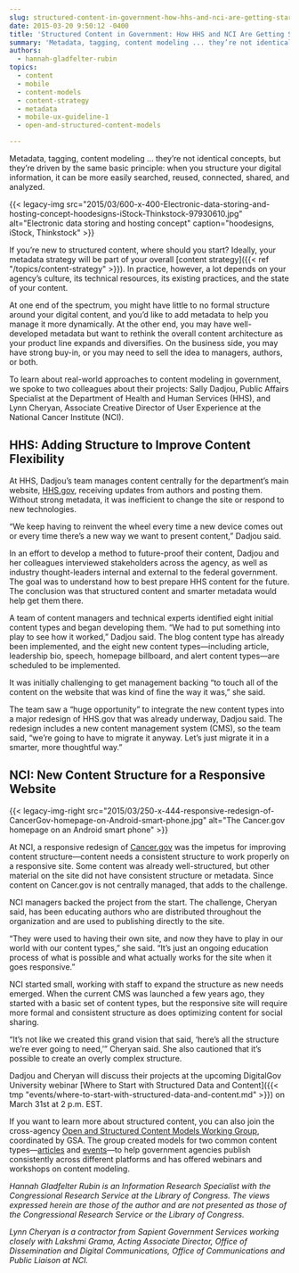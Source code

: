 ```yaml
---
slug: structured-content-in-government-how-hhs-and-nci-are-getting-started
date: 2015-03-20 9:50:12 -0400
title: 'Structured Content in Government: How HHS and NCI Are Getting Started'
summary: 'Metadata, tagging, content modeling ... they’re not identical concepts, but they’re driven by the same basic principle: when you structure your digital information, it can be more easily searched, reused, connected, shared, and analyzed.'
authors:
  - hannah-gladfelter-rubin
topics:
  - content
  - mobile
  - content-models
  - content-strategy
  - metadata
  - mobile-ux-guideline-1
  - open-and-structured-content-models

---
```


Metadata, tagging, content modeling … they’re not identical concepts, but they’re driven by the same basic principle: when you structure your digital information, it can be more easily searched, reused, connected, shared, and analyzed.

{{< legacy-img src="2015/03/600-x-400-Electronic-data-storing-and-hosting-concept-hoodesigns-iStock-Thinkstock-97930610.jpg" alt="Electronic data storing and hosting concept" caption="hoodesigns, iStock, Thinkstock" >}}

If you’re new to structured content, where should you start? Ideally, your metadata strategy will be part of your overall [content strategy]({{< ref "/topics/content-strategy" >}}). In practice, however, a lot depends on your agency’s culture, its technical resources, its existing practices, and the state of your content.

At one end of the spectrum, you might have little to no formal structure around your digital content, and you’d like to add metadata to help you manage it more dynamically. At the other end, you may have well-developed metadata but want to rethink the overall content architecture as your product line expands and diversifies. On the business side, you may have strong buy-in, or you may need to sell the idea to managers, authors, or both.

To learn about real-world approaches to content modeling in government, we spoke to two colleagues about their projects: Sally Dadjou, Public Affairs Specialist at the Department of Health and Human Services (HHS), and Lynn Cheryan, Associate Creative Director of User Experience at the National Cancer Institute (NCI).

## HHS: Adding Structure to Improve Content Flexibility

At HHS, Dadjou’s team manages content centrally for the department’s main website, [HHS.gov](http://www.hhs.gov/), receiving updates from authors and posting them. Without strong metadata, it was inefficient to change the site or respond to new technologies.

“We keep having to reinvent the wheel every time a new device comes out or every time there’s a new way we want to present content,” Dadjou said.

In an effort to develop a method to future-proof their content, Dadjou and her colleagues interviewed stakeholders across the agency, as well as industry thought-leaders internal and external to the federal government. The goal was to understand how to best prepare HHS content for the future. The conclusion was that structured content and smarter metadata would help get them there.

A team of content managers and technical experts identified eight initial content types and began developing them. “We had to put something into play to see how it worked,” Dadjou said. The blog content type has already been implemented, and the eight new content types—including article, leadership bio, speech, homepage billboard, and alert content types—are scheduled to be implemented.

It was initially challenging to get management backing “to touch all of the content on the website that was kind of fine the way it was,” she said.

The team saw a “huge opportunity” to integrate the new content types into a major redesign of HHS.gov that was already underway, Dadjou said. The redesign includes a new content management system (CMS), so the team said, “we’re going to have to migrate it anyway. Let’s just migrate it in a smarter, more thoughtful way.”

## NCI: New Content Structure for a Responsive Website

{{< legacy-img-right src="2015/03/250-x-444-responsive-redesign-of-CancerGov-homepage-on-Android-smart-phone.jpg" alt="The Cancer.gov homepage on an Android smart phone" >}}

At NCI, a responsive redesign of [Cancer.gov](http://www.cancer.gov/) was the impetus for improving content structure—content needs a consistent structure to work properly on a responsive site. Some content was already well-structured, but other material on the site did not have consistent structure or metadata. Since content on Cancer.gov is not centrally managed, that adds to the challenge.

NCI managers backed the project from the start. The challenge, Cheryan said, has been educating authors who are distributed throughout the organization and are used to publishing directly to the site.

“They were used to having their own site, and now they have to play in our world with our content types,” she said. “It’s just an ongoing education process of what is possible and what actually works for the site when it goes responsive.”

NCI started small, working with staff to expand the structure as new needs emerged. When the current CMS was launched a few years ago, they started with a basic set of content types, but the responsive site will require more formal and consistent structure as does optimizing content for social sharing.

“It’s not like we created this grand vision that said, ‘here’s all the structure we’re ever going to need,’” Cheryan said. She also cautioned that it’s possible to create an overly complex structure.

Dadjou and Cheryan will discuss their projects at the upcoming DigitalGov University webinar [Where to Start with Structured Data and Content]({{< tmp "events/where-to-start-with-structured-data-and-content.md" >}}) on March 31st at 2 p.m. EST.

If you want to learn more about structured content, you can also join the cross-agency [Open and Structured Content Models Working Group](http://gsa.github.io/Open-And-Structured-Content-Models/), coordinated by GSA. The group created models for two common content types—[articles](http://gsa.github.io/Open-And-Structured-Content-Models/models/article-model.html) and [events](http://gsa.github.io/Open-And-Structured-Content-Models/models/event-model.html)—to help government agencies publish consistently across different platforms and has offered webinars and workshops on content modeling.

_Hannah Gladfelter Rubin is an Information Research Specialist with the Congressional Research Service at the Library of Congress. The views expressed herein are those of the author and are not presented as those of the Congressional Research Service or the Library of Congress._ 
  
_Lynn Cheryan is a contractor from Sapient Government Services working closely with Lakshmi Grama, Acting Associate Director, Office of Dissemination and Digital Communications, Office of Communications and Public Liaison at NCI._
